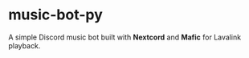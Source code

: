 # music-bot-py

A simple Discord music bot built with **Nextcord** and **Mafic** for
Lavalink playback.
